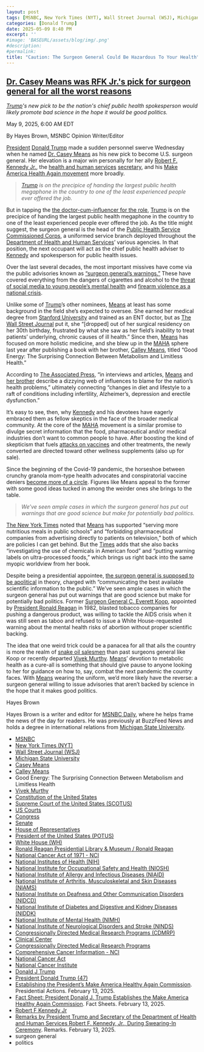 ```yaml
---
layout: post
tags: [MSNBC, New York Times (NYT), Wall Street Journal (WSJ), Michigan State University, Casey Means, Calley Means, Good Energy –  The Surprising Connection Between Metabolism and Limitless Health, Vivek Murthy, Constitution of the United States, Supreme Court of the United States (SCOTUS), US Courts, Congress, Senate, House of Representatives, President of the United States (POTUS), White House (WH), Ronald Reagan Presidential Library & Museum / Ronald Reagan, National Cancer Act of 1971 - NCI, National Institutes of Health (NIH), National Institute for Occupational Safety and Health (NIOSH), National Institute of Allergy and Infectious Diseases (NIAID), National Institute of Arthritis Musculoskeletal and Skin Diseases (NIAMS), National Institute on Deafness and Other Communication Disorders (NIDCD), National Institute of Diabetes and Digestive and Kidney Diseases (NIDDK), National Institute of Mental Health (NIMH), National Institute of Neurological Disorders and Stroke (NINDS), Congressionally Directed Medical Research Programs (CDMRP), Clinical Center, Congressionally Directed Medical Research Programs, Comprehensive Cancer Information - NCI, National Cancer Act, National Cancer Institute, Donald J Trump, President Donald Trump (47), Establishing the President’s Make America Healthy Again Commission. Presidential Actions. February 13 2025., Fact Sheet –  President Donald J. Trump Establishes the Make America Healthy Again Commission. Fact Sheets. February 13 2025., Robert F Kennedy Jr, Remarks by President Trump and Secretary of the Department of Health and Human Services Robert F. Kennedy Jr. During Swearing-In Ceremony. Remarks. February 13 2025., surgeon general, health, politics]
categories: [Donald Trump]
date: 2025-05-09 8:40 PM
excerpt: ''
#image: 'BASEURL/assets/blog/img/.png'
#description:
#permalink:
title: "Caution: The Surgeon General Could Be Hazardous To Your Health"
---
```



## [Dr. Casey Means was RFK Jr.'s pick for surgeon general for all the worst reasons](https://www.msnbc.com/opinion/msnbc-opinion/casey-means-rfk-jr-surgeon-general-rcna205670)

*[Trump](https://www.donaldjtrump.com/)'s new pick to be the nation's chief public health spokesperson would likely promote bad science in the hope it would be good politics.*

May 9, 2025, 6:00 AM EDT

By Hayes Brown, MSNBC Opinion Writer/Editor

[President](https://www.whitehouse.gov/) [Donald Trump](https://www.donaldjtrump.com/) made a sudden personnel swerve Wednesday when he named [Dr. Casey Means](https://www.nbcnews.com/politics/white-house/white-house-surgeon-general-nominee-casey-means-janette-nesheiwat-rcna205476) as his new pick to become U.S. surgeon general. Her elevation is a major win personally for her ally [Robert F. Kennedy Jr.](https://www.msnbc.com/opinion/msnbc-opinion/rfk-jr-vaccines-dr-phil-do-your-own-research-rcna203760), the [health and human services](https://www.hhs.gov/) [secretary](https://www.hhs.gov/about/leadership/robert-kennedy.html), and his [Make America Health Again movement](https://www.whitehouse.gov/presidential-actions/2025/02/establishing-the-presidents-make-america-healthy-again-commission/) more broadly.

> *[Trump](https://www.donaldjtrump.com/) is on the precipice of handing the largest public health megaphone in the country to one of the least experienced people ever offered the job.*

But in tapping the [the doctor-cum-influencer for the role](https://www.msnbc.com/rachel-maddow-show/maddowblog/dr-casey-means-trumps-new-surgeon-general-nominee-draws-unflattering-s-rcna205556), [Trump](https://www.donaldjtrump.com/) is on the precipice of handing the largest public health megaphone in the country to one of the least experienced people ever offered the job. As the title might suggest, the surgeon general is the head of the [Public Health Service Commissioned Corps](https://en.wikipedia.org/wiki/United_States_Public_Health_Service_Commissioned_Corps), a uniformed service branch deployed throughout the [Department of Health and Human Services](https://www.hhs.gov/)’ various agencies. In that position, the next occupant will act as the chief public health adviser to [Kennedy](https://www.hhs.gov/about/leadership/robert-kennedy.html) and spokesperson for public health issues.

Over the last several decades, the most important missives have come via the public advisories known as [“surgeon general’s warnings.”](https://www.nytimes.com/2023/05/23/health/surgeon-general-warnings-history.html) These have covered everything from the dangers of cigarettes and alcohol to the [threat of social media to young people’s mental health](https://www.nbcnews.com/health/health-news/social-media-mental-health-anxiety-depression-teens-surgeon-general-rcna85575) and [firearm violence as a national crisis](https://www.nbcnews.com/news/us-news/us-surgeon-general-declares-firearm-violence-public-health-crisis-land-rcna158776).

Unlike some of [Trump](https://www.donaldjtrump.com/)’s other nominees, [Means](https://www.linkedin.com/in/casey-means-md/) at least has some background in the field she’s expected to oversee. She earned her medical degree from [Stanford University](https://www.stanford.edu/) and trained as an ENT doctor, but as [The Wall Street Journal](https://www.wsj.com/politics/policy/trump-taps-a-maha-movement-leader-for-surgeon-general-81756dfa?mod=hp_lead_pos6) put it, she “[dropped] out of her surgical residency on her 30th birthday, frustrated by what she saw as her field’s inability to treat patients’ underlying, chronic causes of ill health.” Since then, [Means](https://www.linkedin.com/in/casey-means-md/) has focused on more holistic medicine, and she blew up in the [MAHA](https://www.whitehouse.gov/presidential-actions/2025/02/establishing-the-presidents-make-america-healthy-again-commission/) sphere last year after publishing a book with her brother, [Calley Means](https://www.linkedin.com/in/calley-means-a29b5512/), titled “Good Energy: The Surprising Connection Between Metabolism and Limitless Health.”

According to [The Associated Press](https://apnews.com/article/donald-trump-surgeon-general-laura-loomer-794da62da02d5699683e3b1540b8a31f), “in interviews and articles, [Means](https://www.linkedin.com/in/casey-means-md/) and [her brother](https://www.linkedin.com/in/calley-means-a29b5512/) describe a dizzying web of influences to blame for the nation’s health problems,” ultimately connecting “changes in diet and lifestyle to a raft of conditions including infertility, Alzheimer’s, depression and erectile dysfunction.”

It’s easy to see, then, why [Kennedy](https://www.hhs.gov/about/leadership/robert-kennedy.html) and his devotees have eagerly embraced them as fellow skeptics in the face of the broader medical community. At the core of the [MAHA](https://www.whitehouse.gov/presidential-actions/2025/02/establishing-the-presidents-make-america-healthy-again-commission/) movement is a similar promise to divulge secret information that the food, pharmaceutical and/or medical industries don’t want to common people to have. After boosting the kind of skepticism that fuels [attacks on vaccines](https://www.washingtonpost.com/nation/2024/02/21/covid-misinformation-earnings/) and other treatments, the newly converted are directed toward other wellness supplements (also up for sale).

Since the beginning of the Covid-19 pandemic, the horseshoe between crunchy granola mom-type health advocates and conspiratorial vaccine deniers [become more of a circle](https://www.washingtonpost.com/technology/2021/09/12/wellness-influencers-vaccine-misinformation/). Figures like Means appeal to the former with some good ideas tucked in among the weirder ones she brings to the table.

> *We’ve seen ample cases in which the surgeon general has put out warnings that are good science but make for potentially bad politics.*

[The New York Times](https://www.nytimes.com/2025/05/07/science/casey-means-trump-surgeon-general.html) noted that [Means](https://www.linkedin.com/in/casey-means-md/) has supported “serving more nutritious meals in public schools” and “forbidding pharmaceutical companies from advertising directly to patients on television,” both of which are policies I can get behind. But the [Times](https://www.nytimes.com/) adds that she also backs “investigating the use of chemicals in American food” and “putting warning labels on ultra-processed foods,” which brings us right back into the same myopic worldview from her book.

Despite being a presidential appointee, [the surgeon general is supposed to be apolitical](https://www.hhs.gov/surgeongeneral/about/mission/index.html) in theory, charged with “communicating the best available scientific information to the public.” We’ve seen ample cases in which the surgeon general has put out warnings that are good science but make for potentially bad politics. Former [Surgeon General C. Everett Koop](https://apnews.com/general-news-d5fa02d63d474102b8c05cd82eab4a50), appointed by [President Ronald Reagan](https://www.reaganlibrary.gov/) in 1982, blasted tobacco companies for pushing a dangerous product, was willing to tackle the AIDS crisis when it was still seen as taboo and refused to issue a White House-requested warning about the mental health risks of abortion without proper scientific backing.

The idea that one weird trick could be a panacea for all that ails the country is more the realm of [snake oil salesmen](https://www.msnbc.com/opinion/dr-oz-would-be-one-many-quack-physicians-senate-s-n1285198) than past surgeons general like Koop or recently departed [Vivek Murthy](https://www.linkedin.com/in/drvivekmurthy/). [Means](https://www.linkedin.com/in/casey-means-md/)’ devotion to metabolic health as a cure-all is something that should give pause to anyone looking to her for guidance on how to, say, combat the next pandemic the country faces. With [Means](https://www.linkedin.com/in/casey-means-md/) wearing the uniform, we’d more likely have the reverse: a surgeon general willing to issue advisories that aren’t backed by science in the hope that it makes good politics.

Hayes Brown

Hayes Brown is a writer and editor for [MSNBC Daily](https://www.msnbc.com/), where he helps frame the news of the day for readers. He was previously at BuzzFeed News and holds a degree in international relations from [Michigan State University](https://msu.edu/).

- [MSNBC](https://www.msnbc.com/)
- [New York Times (NYT)](https://www.nytimes.com/)
- [Wall Street Journal (WSJ)](https://www.wsj.com/)
- [Michigan State University](https://msu.edu/)
- [Casey Means](https://www.linkedin.com/in/casey-means-md/)
- [Calley Means](https://www.linkedin.com/in/calley-means-a29b5512/)
- Good Energy: The Surprising Connection Between Metabolism and Limitless Health
- [Vivek Murthy](https://www.linkedin.com/in/drvivekmurthy/)
- [Constitution of the United States](https://constitution.congress.gov/)
- [Supreme Court of the United States (SCOTUS)](https://www.supremecourt.gov/)
- [US Courts](https://www.uscourts.gov/)
- [Congress](https://www.congress.gov/)
- [Senate](https://www.senate.gov/)
- [House of Representatives](https://www.house.gov/)
- [President of the United States (POTUS)](https://www.whitehouse.gov/)
- [White House (WH)](https://www.whitehouse.gov/)
- [Ronald Reagan Presidential Library & Museum / Ronald Reagan](https://www.reaganlibrary.gov/)
- [National Cancer Act of 1971 - NCI](https://www.cancer.gov/about-nci/overview/history/national-cancer-act-1971)
- [National Institutes of Health (NIH)](https://www.nih.gov/)
- [National Institute for Occupational Safety and Health (NIOSH)](https://www.cdc.gov/niosh/)
- [National Institute of Allergy and Infectious Diseases (NIAID)](http://www.niaid.nih.gov/)
- [National Institute of Arthritis, Musculoskeletal and Skin Diseases (NIAMS)](https://www.niams.nih.gov/)
- [National Institute on Deafness and Other Communication Disorders (NIDCD)](https://www.nidcd.nih.gov/)
- [National Institute of Diabetes and Digestive and Kidney Diseases (NIDDK)](https://www.niddk.nih.gov/)
- [National Institute of Mental Health (NIMH)](https://www.nimh.nih.gov/)
- [National Institute of Neurological Disorders and Stroke (NINDS)](https://www.ninds.nih.gov/)
- [Congressionally Directed Medical Research Programs (CDMRP)](https://cdmrp.health.mil/) 
- [Clinical Center](https://www.cc.nih.gov/)
- [Congressionally Directed Medical Research Programs](https://cdmrp.health.mil/)
- [Comprehensive Cancer Information - NCI](https://www.cancer.gov/)
- [National Cancer Act](https://www.cancer.gov/about-nci/overview/history/national-cancer-act-1971)
- [National Cancer Institute](https://www.cancer.gov/)
- [Donald J Trump](https://www.donaldjtrump.com/)
- [President Donald Trump (47)](https://www.whitehouse.gov/administration/donald-j-trump/)
- [Establishing the President’s Make America Healthy Again Commission](https://www.whitehouse.gov/presidential-actions/2025/02/establishing-the-presidents-make-america-healthy-again-commission/). Presidential Actions. February 13, 2025.
- [Fact Sheet: President Donald J. Trump Establishes the Make America Healthy Again Commission](https://www.whitehouse.gov/fact-sheets/2025/02/fact-sheet-president-donald-j-trump-establishes-the-make-america-healthy-again-commission/). Fact Sheets. February 13, 2025.
- [Robert F Kennedy Jr](https://www.hhs.gov/about/leadership/robert-kennedy.html)
- [Remarks by President Trump and Secretary of the Department of Health and Human Services Robert F. Kennedy, Jr., During Swearing-In Ceremony](https://www.whitehouse.gov/remarks/2025/02/remarks-by-president-trump-and-secretary-of-the-department-of-health-and-human-services-robert-f-kennedy-jr-during-swearing-in-ceremony/). Remarks. February 13, 2025.
- surgeon general 
- politics 
